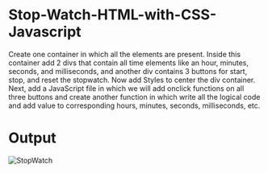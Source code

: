 # Stop-Watch-HTML-with-CSS-Javascript

Create one container in which all the elements are present.
Inside this container add 2 divs that contain all time elements like 
an hour, minutes, seconds, and milliseconds, and another div contains 3 buttons for start, stop, and reset the stopwatch.
Now add Styles to center the div container.
Next, add a JavaScript file in which we will add onclick functions on all three buttons 
and create another function in which write all the logical code and 
add value to corresponding hours, minutes, seconds, milliseconds, etc.

# Output
![StopWatch](https://github.com/Educornerz/Stop-Watch-HTML-with-CSS-Javascript/assets/137485365/65971fed-3f69-4d74-a811-154b0a2dad9a)
